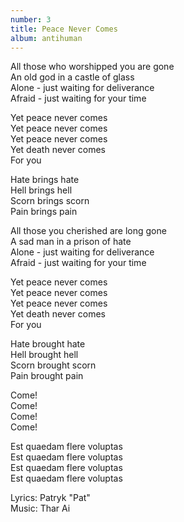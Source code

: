 ```yaml
---
number: 3
title: Peace Never Comes
album: antihuman
---
```

All those who worshipped you are gone\
An old god in a castle of glass\
Alone - just waiting for deliverance\
Afraid - just waiting for your time

Yet peace never comes\
Yet peace never comes\
Yet peace never comes\
Yet death never comes\
For you

Hate brings hate\
Hell brings hell\
Scorn brings scorn\
Pain brings pain

All those you cherished are long gone\
A sad man in a prison of hate\
Alone - just waiting for deliverance\
Afraid - just waiting for your time

Yet peace never comes\
Yet peace never comes\
Yet peace never comes\
Yet death never comes\
For you

Hate brought hate\
Hell brought hell\
Scorn brought scorn\
Pain brought pain

Come!\
Come!\
Come!\
Come!

Est quaedam flere voluptas\
Est quaedam flere voluptas\
Est quaedam flere voluptas\
Est quaedam flere voluptas

Lyrics: Patryk "Pat"\
Music: Thar Ai